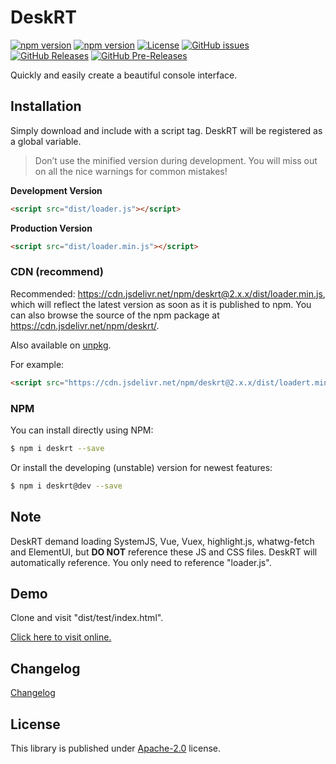 # DeskRT

[![npm version](https://img.shields.io/npm/v/deskrt.svg?colorB=brightgreen)](https://www.npmjs.com/package/deskrt "Stable Version")
[![npm version](https://img.shields.io/npm/v/deskrt/dev.svg)](https://www.npmjs.com/package/deskrt "Development Version")
[![License](https://img.shields.io/github/license/MaiyunNET/DeskRT.svg)](https://github.com/MaiyunNET/DeskRT/blob/master/LICENSE)
[![GitHub issues](https://img.shields.io/github/issues/MaiyunNET/DeskRT.svg)](https://github.com/MaiyunNET/DeskRT/issues)
[![GitHub Releases](https://img.shields.io/github/release/MaiyunNET/DeskRT.svg)](https://github.com/MaiyunNET/DeskRT/releases "Stable Release")
[![GitHub Pre-Releases](https://img.shields.io/github/release/MaiyunNET/DeskRT/all.svg)](https://github.com/MaiyunNET/DeskRT/releases "Pre-Release")

Quickly and easily create a beautiful console interface.

## Installation

Simply download and include with a script tag. DeskRT will be registered as a global variable.

> Don’t use the minified version during development. You will miss out on all the nice warnings for common mistakes!

**Development Version**

```html
<script src="dist/loader.js"></script>
```

**Production Version**

```html
<script src="dist/loader.min.js"></script>
```

### CDN (recommend)

Recommended: https://cdn.jsdelivr.net/npm/deskrt@2.x.x/dist/loader.min.js, which will reflect the latest version as soon as it is published to npm. You can also browse the source of the npm package at https://cdn.jsdelivr.net/npm/deskrt/.

Also available on [unpkg](https://unpkg.com/deskrt@2.x.x/dist/loadert.js).

For example:

```html
<script src="https://cdn.jsdelivr.net/npm/deskrt@2.x.x/dist/loadert.min.js"></script>
```

### NPM

You can install directly using NPM:

```sh
$ npm i deskrt --save
```

Or install the developing (unstable) version for newest features:

```sh
$ npm i deskrt@dev --save
```

## Note

DeskRT demand loading SystemJS, Vue, Vuex, highlight.js, whatwg-fetch and ElementUI, but **DO NOT** reference these JS and CSS files. DeskRT will automatically reference. You only need to reference "loader.js".

## Demo

Clone and visit "dist/test/index.html".

[Click here to visit online.](https://maiyunnet.github.io/DeskRT/dist/test/)

## Changelog

[Changelog](doc/CHANGELOG.md)

## License

This library is published under [Apache-2.0](./LICENSE) license.